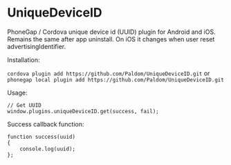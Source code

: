 UniqueDeviceID
==============

PhoneGap / Cordova unique device id (UUID) plugin for Android and iOS. Remains the same after app uninstall.
On iOS it changes when user reset advertisingIdentifier.

Installation:

```cordova plugin add https://github.com/Paldom/UniqueDeviceID.git```
or
```phonegap local plugin add https://github.com/Paldom/UniqueDeviceID.git```

Usage:

    // Get UUID
    window.plugins.uniqueDeviceID.get(success, fail);

Success callback function:

    function success(uuid)
    {
        console.log(uuid);
    };
